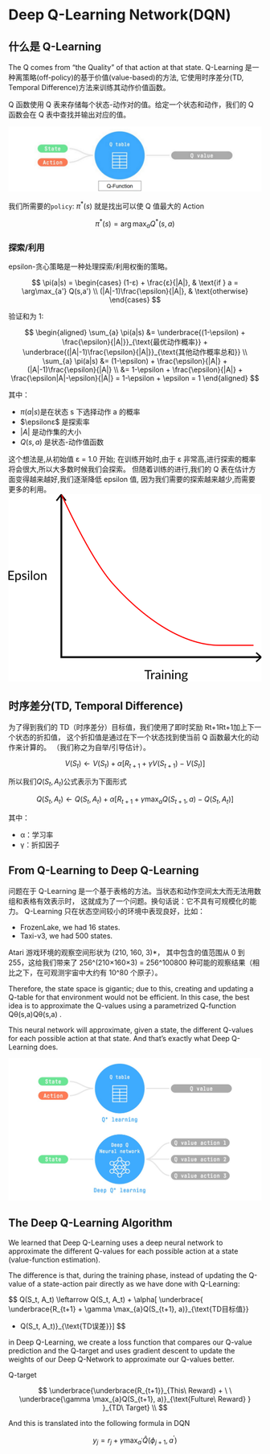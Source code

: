 # Deep Q-Learning Network(DQN)

## 什么是 Q-Learning

The Q comes from “the Quality” of that action at that state.
Q-Learning 是一种离策略(off-policy)的基于价值(value-based)的方法,
它使用时序差分(TD, Temporal Difference)方法来训练其动作价值函数。

Q 函数使用 Q 表来存储每个状态-动作对的值。给定一个状态和动作，我们的 Q 函数会在 Q 表中查找并输出对应的值。

![image](./Q-function-flow.png)

我们所需要的`policy`: $\pi^*(s)$ 就是找出可以使 Q 值最大的 Action

$$
\pi^*(s) = \arg\max_a Q^*(s,a)
$$

### 探索/利用

epsilon-贪心策略是一种处理探索/利用权衡的策略。

$$
\pi(a|s) =
\begin{cases}
(1-ε) + \frac{ε}{|A|}, & \text{if } a = \arg\max_{a'} Q(s,a') \\
(|A|-1)\frac{\epsilon}{|A|}, & \text{otherwise}
\end{cases}
$$

验证和为 1:

$$
\begin{aligned}
\sum_{a} \pi(a|s)
&= \underbrace{(1-\epsilon) + \frac{\epsilon}{|A|}}_{\text{最优动作概率}} + \underbrace{(|A|-1)\frac{\epsilon}{|A|}}_{\text{其他动作概率总和}} \\
\sum_{a} \pi(a|s)
&= (1-\epsilon) + \frac{\epsilon}{|A|} + (|A|-1)\frac{\epsilon}{|A|} \\
&= 1-\epsilon + \frac{\epsilon}{|A|} + \frac{\epsilon|A|-\epsilon}{|A|} = 1-\epsilon + \epsilon = 1
\end{aligned}
$$

其中：

- $\pi(a|s)$是在状态 s 下选择动作 a 的概率
- $\epsilonε$ 是探索率
- $|A|$ 是动作集的大小
- $Q(s,a)$ 是状态-动作值函数

这个想法是,从初始值 ε = 1.0 开始;
在训练开始时,由于 ε 非常高,进行探索的概率将会很大,所以大多数时候我们会探索。
但随着训练的进行,我们的 Q 表在估计方面变得越来越好,我们逐渐降低 epsilon 值,
因为我们需要的探索越来越少,而需要更多的利用。
![image](./Q-learning-epsilon.png)

## 时序差分(TD, Temporal Difference)

为了得到我们的 TD（时序差分）目标值，我们使用了即时奖励 Rt+1Rt+1​
加上下一个状态的折扣值，
这个折扣值是通过在下一个状态找到使当前 Q 函数最大化的动作来计算的。
（我们称之为自举/引导估计）。

$$
V(S_t) \leftarrow V(S_t) + \alpha[R_{t+1} + \gamma V(S_{t+1}) - V(S_t)]
$$

所以我们$Q(S_t, A_t)$公式表示为下面形式

$$
Q(S_t, A_t) \leftarrow Q(S_t, A_t) + \alpha[R_{t+1} + \gamma \max_{a}Q(S_{t+1}, a) - Q(S_t, A_t)]
$$

其中：

- α：学习率
- γ：折扣因子

## From Q-Learning to Deep Q-Learning

问题在于 Q-Learning 是一个基于表格的方法。当状态和动作空间太大而无法用数组和表格有效表示时，
这就成为了一个问题。换句话说：它不具有可规模化的能力。
Q-Learning 只在状态空间较小的环境中表现良好，比如：

- FrozenLake, we had 16 states.
- Taxi-v3, we had 500 states.

Atari 游戏环境的观察空间形状为 (210, 160, 3)\*，
其中包含的值范围从 0 到 255，这给我们带来了 256^(210×160×3) = 256^100800
种可能的观察结果（相比之下，在可观测宇宙中大约有 10^80 个原子）。

Therefore, the state space is gigantic; due to this,
creating and updating a Q-table for that environment would not be efficient.
In this case, the best idea is to approximate the Q-values using a parametrized Q-function Qθ(s,a)Qθ​(s,a) .

This neural network will approximate, given a state,
the different Q-values for each possible action at that state.
And that’s exactly what Deep Q-Learning does.

![image](./DQN-Ql.jpg)

## The Deep Q-Learning Algorithm

We learned that Deep Q-Learning uses a deep neural network to approximate the different Q-values for each possible action at a state (value-function estimation).

The difference is that, during the training phase, instead of updating the Q-value of a state-action pair directly as we have done with Q-Learning:

$$
Q(S_t, A_t) \leftarrow Q(S_t, A_t) + \alpha[
\underbrace{ \underbrace{R_{t+1} + \gamma \max_{a}Q(S_{t+1}, a)}_{\text{TD目标值}}
- Q(S_t, A_t)}_{\text{TD误差}}]
$$

in Deep Q-Learning, we create a loss function that compares our Q-value prediction and the Q-target and uses gradient descent to update the weights of our Deep Q-Network to approximate our Q-values better.

Q-target

$$
\underbrace{\underbrace{R_{t+1}}_{This\ Reward} + \ \
\underbrace{\gamma \max_{a}Q(S_{t+1}, a)}_{\text{Fulture\ Reward} }
}_{TD\ Target} \\
$$

And this is translated into the following formula in DQN

$$
y_j = r_{j} + \gamma \max_{a^{\prime}}\hat{Q}(\phi_{j+1}, a^{\prime})
$$
